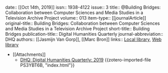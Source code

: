 date:: [[Oct 14th, 2019]]
issn:: 1938-4122
issue:: 3
title:: @Building Bridges: Collaboration between Computer Sciences and Media Studies in a Television Archive Project
volume:: 013
item-type:: [[journalArticle]]
original-title:: Building Bridges: Collaboration between Computer Sciences and Media Studies in a Television Archive Project
short-title:: Building Bridges
publication-title:: Digital Humanities Quarterly
journal-abbreviation:: DHQ
authors:: [[Jasmijn Van Gorp]], [[Marc Bron]]
links:: [Local library](zotero://select/groups/2386895/items/5UKH43CB), [Web library](https://www.zotero.org/groups/2386895/items/5UKH43CB)

- [[Attachments]]
	- [DHQ: Digital Humanities Quarterly: 2019](http://www.digitalhumanities.org/dhq/vol/13/3/index.html) {{zotero-imported-file PS3YBT6B, "index.html"}}
